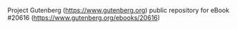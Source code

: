 Project Gutenberg (https://www.gutenberg.org) public repository for eBook #20616 (https://www.gutenberg.org/ebooks/20616)
